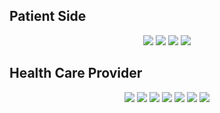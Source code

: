 
<h2>Patient Side</h1>
<p align="center">
  <img src= "https://user-images.githubusercontent.com/52470464/176466619-1162a2b9-410b-466a-abb1-d18b39999018.png">
  <img src= "https://user-images.githubusercontent.com/52470464/176467173-6c8c61b9-fdf8-4fdf-ae8a-b25b0d3896b2.png">
  <img src= "https://user-images.githubusercontent.com/52470464/176468099-fbf4e3b5-5996-4afd-b27b-8e609ab54615.png">
  <img src= "https://user-images.githubusercontent.com/52470464/176468444-e15be043-f554-4010-a119-291ecee40171.png">
</p>

<h2>Health Care Provider </h2> 

<p align="center">
  <img src= "https://user-images.githubusercontent.com/52470464/176472200-e1d807a3-aced-46cd-b465-1d6c6acf0cf5.png">
  <img src= "https://user-images.githubusercontent.com/52470464/176471827-44bc7f6e-07a3-4c3f-9ba0-2baeced693cb.png">
  <img src= "https://user-images.githubusercontent.com/52470464/176471822-53e0bc88-4253-4e4b-8323-a86f642cb799.png">
  <img src= "https://user-images.githubusercontent.com/52470464/176471826-94907963-7874-4c85-86d5-318d37775280.png">
  <img src= "https://user-images.githubusercontent.com/52470464/176471806-6f366036-5d97-4016-b30d-70a5814e233e.png">
  <img src= "https://user-images.githubusercontent.com/52470464/176471808-38eaaa4d-38eb-4a80-b0ca-b047d6a3c398.png">
  <img src= "https://user-images.githubusercontent.com/52470464/176471810-03bba2a0-adc4-4b96-aeff-77c10accebe2.png">
</p>









